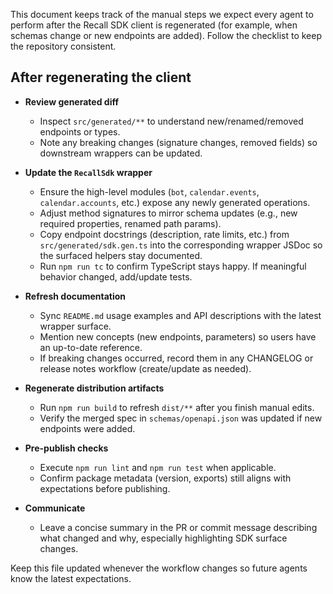 This document keeps track of the manual steps we expect every agent to perform after the Recall SDK client is regenerated (for example, when schemas change or new endpoints are added). Follow the checklist to keep the repository consistent.

## After regenerating the client

- **Review generated diff**
  - Inspect `src/generated/**` to understand new/renamed/removed endpoints or types.
  - Note any breaking changes (signature changes, removed fields) so downstream wrappers can be updated.

- **Update the `RecallSdk` wrapper**
  - Ensure the high-level modules (`bot`, `calendar.events`, `calendar.accounts`, etc.) expose any newly generated operations.
  - Adjust method signatures to mirror schema updates (e.g., new required properties, renamed path params).
  - Copy endpoint docstrings (description, rate limits, etc.) from `src/generated/sdk.gen.ts` into the corresponding wrapper JSDoc so the surfaced helpers stay documented.
  - Run `npm run tc` to confirm TypeScript stays happy. If meaningful behavior changed, add/update tests.

- **Refresh documentation**
  - Sync `README.md` usage examples and API descriptions with the latest wrapper surface.
  - Mention new concepts (new endpoints, parameters) so users have an up-to-date reference.
  - If breaking changes occurred, record them in any CHANGELOG or release notes workflow (create/update as needed).

- **Regenerate distribution artifacts**
  - Run `npm run build` to refresh `dist/**` after you finish manual edits.
  - Verify the merged spec in `schemas/openapi.json` was updated if new endpoints were added.

- **Pre-publish checks**
  - Execute `npm run lint` and `npm run test` when applicable.
  - Confirm package metadata (version, exports) still aligns with expectations before publishing.

- **Communicate**
  - Leave a concise summary in the PR or commit message describing what changed and why, especially highlighting SDK surface changes.

Keep this file updated whenever the workflow changes so future agents know the latest expectations.
